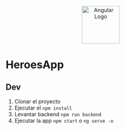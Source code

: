 <p align="center">
  <a href="https://angular.io/" target="blank"><img src="https://cdn.worldvectorlogo.com/logos/angular-icon.svg" width="100" alt="Angular Logo" /></a>
</p>

# HeroesApp

## Dev

1. Clonar el proyecto
2. Ejecutar el ```npm install```
3. Levantar backend ```npm run backend```
4. Ejecutar la app ```npm start``` o ```ng serve -o```



